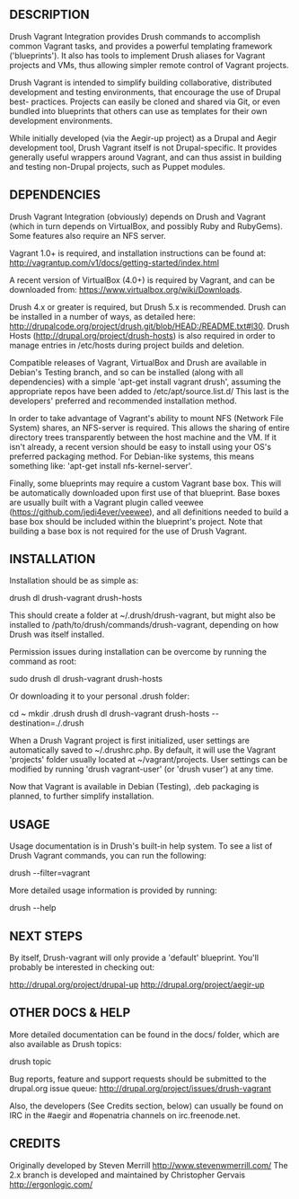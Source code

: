 DESCRIPTION
-----------

Drush Vagrant Integration provides Drush commands to accomplish common Vagrant
tasks, and provides a powerful templating framework ('blueprints'). It also has
tools to implement Drush aliases for Vagrant projects and VMs, thus allowing
simpler remote control of Vagrant projects.

Drush Vagrant is intended to simplify building collaborative, distributed
development and testing environments, that encourage the use of Drupal best-
practices. Projects can easily be cloned and shared via Git, or even bundled
into blueprints that others can use as templates for their own development
environments.

While initially developed (via the Aegir-up project) as a Drupal and Aegir 
development tool, Drush Vagrant itself is not Drupal-specific. It provides
generally useful wrappers around Vagrant, and can thus assist in building and
testing non-Drupal projects, such as Puppet modules.

DEPENDENCIES
------------

Drush Vagrant Integration (obviously) depends on Drush and Vagrant (which in
turn depends on VirtualBox, and possibly Ruby and RubyGems). Some features also
require an NFS server.

Vagrant 1.0+ is required, and installation instructions can be found at:
http://vagrantup.com/v1/docs/getting-started/index.html

A recent version of VirtualBox (4.0+) is required by Vagrant, and can be
downloaded from: https://www.virtualbox.org/wiki/Downloads.

Drush 4.x or greater is required, but Drush 5.x is recommended. Drush can be
installed in a number of ways, as detailed here:
http://drupalcode.org/project/drush.git/blob/HEAD:/README.txt#l30. Drush Hosts
(http://drupal.org/project/drush-hosts) is also required in order to manage
entries in /etc/hosts during project builds and deletion.

Compatible releases of Vagrant, VirtualBox and Drush are available in Debian's
Testing branch, and so can be installed (along with all dependencies) with a
simple 'apt-get install vagrant drush', assuming the appropriate repos have
been added to /etc/apt/source.list.d/ This last is the developers' preferred
and recommended installation method.

In order to take advantage of Vagrant's ability to mount NFS (Network File
System) shares, an NFS-server is required. This allows the sharing of entire
directory trees transparently between the host machine and the VM. If it isn't
already, a recent version should be easy to install using your OS's preferred
packaging method. For Debian-like systems, this means something like: 'apt-get
install nfs-kernel-server'.

Finally, some blueprints may require a custom Vagrant base box. This will be
automatically downloaded upon first use of that blueprint. Base boxes are
usually built with a Vagrant plugin called veewee (https://github.com/jedi4ever/veewee),
and all definitions needed to build a base box should be included within the
blueprint's project. Note that building a base box is not required for the use
of Drush Vagrant.


INSTALLATION
------------

Installation should be as simple as:

  drush dl drush-vagrant drush-hosts

This should create a folder at ~/.drush/drush-vagrant, but might also be
installed to /path/to/drush/commands/drush-vagrant, depending on how Drush was
itself installed.

Permission issues during installation can be overcome by running the command as
root:

  sudo drush dl drush-vagrant drush-hosts

Or downloading it to your personal .drush folder:

  cd ~
  mkdir .drush
  drush dl drush-vagrant drush-hosts --destination=./.drush

When a Drush Vagrant project is first initialized, user settings are
automatically saved to ~/.drushrc.php. By default, it will use the Vagrant
'projects' folder usually located at ~/vagrant/projects. User settings can be
modified by running 'drush vagrant-user' (or 'drush vuser') at any time.

Now that Vagrant is available in Debian (Testing), .deb packaging is planned,
to further simplify installation.


USAGE
-----

Usage documentation is in Drush's built-in help system. To see a list of
Drush Vagrant commands, you can run the following:

  drush --filter=vagrant

More detailed usage information is provided by running:

  drush <command> --help


NEXT STEPS
----------

By itself, Drush-vagrant will only provide a 'default' blueprint. You'll probably be interested in checking out:

http://drupal.org/project/drupal-up
http://drupal.org/project/aegir-up

OTHER DOCS & HELP
-----------------

More detailed documentation can be found in the docs/ folder, which are also
available as Drush topics:

  drush topic

Bug reports, feature and support requests should be submitted to the drupal.org
issue queue: http://drupal.org/project/issues/drush-vagrant

Also, the developers (See Credits section, below) can usually be found on IRC
in the #aegir and #openatria channels on irc.freenode.net.


CREDITS
-------

Originally developed by Steven Merrill <http://www.stevenwmerrill.com/>
The 2.x branch is developed and maintained by Christopher Gervais <http://ergonlogic.com/>
